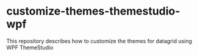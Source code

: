 # customize-themes-themestudio-wpf
This repository describes how to customize the themes for datagrid using WPF ThemeStudio
